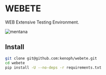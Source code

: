 # WEBETE

WEB Extensive Testing Environment.

![mentana](https://user-images.githubusercontent.com/1985669/30066524-73e87bd6-9258-11e7-9a83-62963edac0c3.jpg)

## Install

```bash
git clone git@github.com:kenoph/webete.git
cd webete
pip install -U --no-deps -r requirements.txt
```

